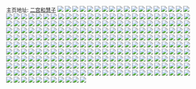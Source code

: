 主页地址: [二宫和慧子](https://weibo.com/u/5225589160) 
![](https://wx4.sinaimg.cn/mw2000/005HE2s8gy1fsgpvjccowj32082gwaz8.jpg) 
![](https://wx4.sinaimg.cn/mw2000/005HE2s8gy1fsgpvk36jwj30qo1bfq5r.jpg) 
![](https://wx4.sinaimg.cn/mw2000/005HE2s8gy1fsdjfjy28oj30nm0lgae2.jpg) 
![](https://wx4.sinaimg.cn/mw2000/005HE2s8gy1fsc1of0e4zj30hs0npdgk.jpg) 
![](https://wx4.sinaimg.cn/mw2000/005HE2s8gy1fsc1ogcyptj30hs0npt9z.jpg) 
![](https://wx4.sinaimg.cn/mw2000/005HE2s8gy1fsc1xbuy19j30qo0qo41y.jpg) 
![](https://wx4.sinaimg.cn/mw2000/005HE2s8gy1fsc1x1bi40j30qo0qon0l.jpg) 
![](https://wx4.sinaimg.cn/mw2000/005HE2s8gy1fsc1p6mha0j30qo0zkjt6.jpg) 
![](https://wx4.sinaimg.cn/mw2000/005HE2s8gy1fsc1pk99kwj30qo0zktab.jpg) 
![](https://wx4.sinaimg.cn/mw2000/005HE2s8gy1fsc1odqy5rj30hs0np3yz.jpg) 
![](https://wx4.sinaimg.cn/mw2000/005HE2s8gy1fsb5ltvbmaj30qo1ben5n.jpg) 
![](https://wx4.sinaimg.cn/mw2000/005HE2s8gy1fsb5lvbzzmj30qo1bejwk.jpg) 
![](https://wx4.sinaimg.cn/mw2000/005HE2s8gy1fs5e9746udj30qo28t4b4.jpg) 
![](https://wx4.sinaimg.cn/mw2000/005HE2s8gy1fs5e8wlnyej30qo14079l.jpg) 
![](https://wx4.sinaimg.cn/mw2000/005HE2s8gy1fs5e90wjy1j30qo23m7ii.jpg) 
![](https://wx4.sinaimg.cn/mw2000/005HE2s8gy1fs5e8yrxuuj30qo3r4kag.jpg) 
![](https://wx4.sinaimg.cn/mw2000/005HE2s8gy1fs5e9e6h9cj30qo1beabf.jpg) 
![](https://wx4.sinaimg.cn/mw2000/005HE2s8gy1fs5e944yjkj30qo0zkn3i.jpg) 
![](https://wx4.sinaimg.cn/mw2000/005HE2s8gy1fs5e9da746j30qo1o1dr9.jpg) 
![](https://wx4.sinaimg.cn/mw2000/005HE2s8gy1fs5e95ktxzj30qo1jmdpx.jpg) 
![](https://wx4.sinaimg.cn/mw2000/005HE2s8gy1fs5e9arbapj30nf7ps7wh.jpg) 
![](https://wx4.sinaimg.cn/mw2000/005HE2s8gy1fs4otcusk2j30ku112tec.jpg) 
![](https://wx4.sinaimg.cn/mw2000/005HE2s8gy1fs3h8ca6z4j30qo0qowjk.jpg) 
![](https://wx4.sinaimg.cn/mw2000/005HE2s8gy1fs3h8db7hvj30qo0qo453.jpg) 
![](https://wx4.sinaimg.cn/mw2000/005HE2s8gy1fs3h8bguigj30qo0qodj1.jpg) 
![](https://wx4.sinaimg.cn/mw2000/005HE2s8gy1fs3h8e3ti7j30qo0qotb2.jpg) 
![](https://wx4.sinaimg.cn/mw2000/005HE2s8gy1fs3h8ggx37j30jg0jgn0f.jpg) 
![](https://wx4.sinaimg.cn/mw2000/005HE2s8gy1fs2ak9y65ej30qo0zkn3x.jpg) 
![](https://wx4.sinaimg.cn/mw2000/005HE2s8gy1fs2akgv3qsj30qo0zk0y1.jpg) 
![](https://wx4.sinaimg.cn/mw2000/005HE2s8gy1fs2akbwfltj30zk0qo0xs.jpg) 
![](https://wx4.sinaimg.cn/mw2000/005HE2s8gy1fs2ak34ldfj30zk0qoae9.jpg) 
![](https://wx4.sinaimg.cn/mw2000/005HE2s8gy1fs2alzqa6dj30qo0zkn2d.jpg) 
![](https://wx4.sinaimg.cn/mw2000/005HE2s8gy1fs2ak3yu3gj30zk0qoac0.jpg) 
![](https://wx4.sinaimg.cn/mw2000/005HE2s8gy1fs2akf6mttj30zk0qotei.jpg) 
![](https://wx4.sinaimg.cn/mw2000/005HE2s8gy1fs2ak6pi02j30zk0qojx1.jpg) 
![](https://wx4.sinaimg.cn/mw2000/005HE2s8gy1fs2akdcuphj30qo0zkdis.jpg) 
![](https://wx4.sinaimg.cn/mw2000/005HE2s8gy1fryasqaef4j31401z41kx.jpg) 
![](https://wx4.sinaimg.cn/mw2000/005HE2s8gy1frxd3d15gdj30k00txmxz.jpg) 
![](https://wx4.sinaimg.cn/mw2000/005HE2s8gy1frxako7c1aj30zk0qo766.jpg) 
![](https://wx4.sinaimg.cn/mw2000/005HE2s8gy1frxakrx9qlj30qo0zkn2o.jpg) 
![](https://wx4.sinaimg.cn/mw2000/005HE2s8gy1frxap38mryj30qo0zkabv.jpg) 
![](https://wx4.sinaimg.cn/mw2000/005HE2s8gy1frxap2nq4cj30qo0qoq5h.jpg) 
![](https://wx4.sinaimg.cn/mw2000/005HE2s8gy1frxap1wsdcj30qo0qoq7m.jpg) 
![](https://wx4.sinaimg.cn/mw2000/005HE2s8gy1frxakosk5aj30qo0qotat.jpg) 
![](https://wx4.sinaimg.cn/mw2000/005HE2s8gy1frxap4c4shj30qo1bedmh.jpg) 
![](https://wx4.sinaimg.cn/mw2000/005HE2s8gy1frxakst6f6j312i0qogrn.jpg) 
![](https://wx4.sinaimg.cn/mw2000/005HE2s8gy1frxap5dnhjj30qo0zk79q.jpg) 
![](https://wx4.sinaimg.cn/mw2000/005HE2s8gy1frwtl69noqj30u02tdb2a.jpg) 
![](https://wx4.sinaimg.cn/mw2000/005HE2s8gy1frw4uo3m4wj30qo1be44t.jpg) 
![](https://wx4.sinaimg.cn/mw2000/005HE2s8gy1frw4upu4j4j30qo0zkdia.jpg) 
![](https://wx4.sinaimg.cn/mw2000/005HE2s8gy1frw4uqvrt7j30qo0rcn1h.jpg) 
![](https://wx4.sinaimg.cn/mw2000/005HE2s8gy1frw4utpfitj30qo2ytdy1.jpg) 
![](https://wx4.sinaimg.cn/mw2000/005HE2s8gy1frw4umyvvzj30qo1betj0.jpg) 
![](https://wx4.sinaimg.cn/mw2000/005HE2s8gy1frw4up3g0wj30qo0qon2o.jpg) 
![](https://wx4.sinaimg.cn/mw2000/005HE2s8gy1frw4urrirrj30zk0qojx1.jpg) 
![](https://wx4.sinaimg.cn/mw2000/005HE2s8gy1frw4uvb1emj30zk0qoju9.jpg) 
![](https://wx4.sinaimg.cn/mw2000/005HE2s8gy1frw4v6vkssj30zk0qon44.jpg) 
![](https://wx4.sinaimg.cn/mw2000/005HE2s8gy1fru7yk9t4uj30zk0qoaer.jpg) 
![](https://wx4.sinaimg.cn/mw2000/005HE2s8gy1fru7yl5pjnj30zk0qogog.jpg) 
![](https://wx4.sinaimg.cn/mw2000/005HE2s8gy1fru7yiwdzfj30zk0qodk3.jpg) 
![](https://wx4.sinaimg.cn/mw2000/005HE2s8gy1fru7ycbubrj30qo0qotcx.jpg) 
![](https://wx4.sinaimg.cn/mw2000/005HE2s8gy1fru7ydghd7j30qo0qodjo.jpg) 
![](https://wx4.sinaimg.cn/mw2000/005HE2s8gy1fru7yeenmoj30zk0qoju7.jpg) 
![](https://wx4.sinaimg.cn/mw2000/005HE2s8gy1fru7yb7p0ej30qo0zk41h.jpg) 
![](https://wx4.sinaimg.cn/mw2000/005HE2s8gy1fru7yg2z8rj30zk0qogqz.jpg) 
![](https://wx4.sinaimg.cn/mw2000/005HE2s8gy1fru7yhfgzcj30zk0qojve.jpg) 
![](https://wx4.sinaimg.cn/mw2000/005HE2s8gy1frsnvegnqkj30k00u0gpz.jpg) 
![](https://wx4.sinaimg.cn/mw2000/005HE2s8gy1frsnvf5kffj30k00qota6.jpg) 
![](https://wx4.sinaimg.cn/mw2000/005HE2s8gy1frsnvfybefj30k00zl0wy.jpg) 
![](https://wx4.sinaimg.cn/mw2000/005HE2s8gy1frsnvgitsuj30k00k9ab7.jpg) 
![](https://wx4.sinaimg.cn/mw2000/005HE2s8gy1frrikm9g0dj30k01pdgpm.jpg) 
![](https://wx4.sinaimg.cn/mw2000/005HE2s8gy1frrikpj7bvj30hm0bgq4h.jpg) 
![](https://wx4.sinaimg.cn/mw2000/005HE2s8gy1frpp6vnj7oj30u02i3b2a.jpg) 
![](https://wx4.sinaimg.cn/mw2000/005HE2s8gy1frpp71tofjj30u04dnhdu.jpg) 
![](https://wx4.sinaimg.cn/mw2000/005HE2s8gy1frpp6tx29mj3160160kg9.jpg) 
![](https://wx4.sinaimg.cn/mw2000/005HE2s8gy1frpp6ruqdgj3160160tx4.jpg) 
![](https://wx4.sinaimg.cn/mw2000/005HE2s8gy1frpp73od0lj31hc140aqu.jpg) 
![](https://wx4.sinaimg.cn/mw2000/005HE2s8gy1frpp6sv3esj30u0191kj2.jpg) 
![](https://wx4.sinaimg.cn/mw2000/005HE2s8gy1frnb53ifa4j30k00dc0tg.jpg) 
![](https://wx4.sinaimg.cn/mw2000/005HE2s8gy1frnb55ozz9j30qo1beq9e.jpg) 
![](https://wx4.sinaimg.cn/mw2000/005HE2s8gy1frnb5483gdj30et0m8gmu.jpg) 
![](https://wx4.sinaimg.cn/mw2000/005HE2s8gy1frm44jva5lj30qo0zkqav.jpg) 
![](https://wx4.sinaimg.cn/mw2000/005HE2s8gy1frm44muw9pj30qo1jf447.jpg) 
![](https://wx4.sinaimg.cn/mw2000/005HE2s8gy1frm44ky9bij30m00eowg7.jpg) 
![](https://wx4.sinaimg.cn/mw2000/005HE2s8gy1frm44p0v7nj30qo0zkwmj.jpg) 
![](https://wx4.sinaimg.cn/mw2000/005HE2s8gy1frm44pzjzuj30zk0qogo8.jpg) 
![](https://wx4.sinaimg.cn/mw2000/005HE2s8gy1frm44qtku0j30zk0qotbh.jpg) 
![](https://wx4.sinaimg.cn/mw2000/005HE2s8gy1frm44v3oolj30m00ep1gz.jpg) 
![](https://wx4.sinaimg.cn/mw2000/005HE2s8gy1frm44sopusj30qo0zkqdh.jpg) 
![](https://wx4.sinaimg.cn/mw2000/005HE2s8gy1frm44xur9vj30m00ernkq.jpg) 
![](https://wx4.sinaimg.cn/mw2000/005HE2s8gy1frkd4j3lxrj30k01qc10u.jpg) 
![](https://wx4.sinaimg.cn/mw2000/005HE2s8gy1frkd4mw16xj30k033unem.jpg) 
![](https://wx4.sinaimg.cn/mw2000/005HE2s8gy1frkd4qxamvj30k02yw7kw.jpg) 
![](https://wx4.sinaimg.cn/mw2000/005HE2s8gy1frkd4v0h5tj30k031nasi.jpg) 
![](https://wx4.sinaimg.cn/mw2000/005HE2s8gy1frkd4yvtxrj30k040u1ec.jpg) 
![](https://wx4.sinaimg.cn/mw2000/005HE2s8gy1frkd56af3jj30k03xhtw1.jpg) 
![](https://wx4.sinaimg.cn/mw2000/005HE2s8gy1frkd5a0l1kj30k0385neo.jpg) 
![](https://wx4.sinaimg.cn/mw2000/005HE2s8gy1frkd5ea6cwj30k01k7jyx.jpg) 
![](https://wx4.sinaimg.cn/mw2000/005HE2s8gy1frkd5gizehj30k01w4dpa.jpg) 
![](https://wx4.sinaimg.cn/mw2000/005HE2s8gy1frjwyx63ohj30c80c875j.jpg) 
![](https://wx4.sinaimg.cn/mw2000/005HE2s8gy1frjwyyr43pj30qo0qodjl.jpg) 
![](https://wx4.sinaimg.cn/mw2000/005HE2s8gy1frjwyxnldbj30c808emxg.jpg) 
![](https://wx4.sinaimg.cn/mw2000/005HE2s8gy1frjwz011aqj309q09qq39.jpg) 
![](https://wx4.sinaimg.cn/mw2000/005HE2s8gy1frjwyzkv8rj30qo0qognh.jpg) 
![](https://wx4.sinaimg.cn/mw2000/005HE2s8gy1frjwz0mbvej30gz0pct9t.jpg) 
![](https://wx4.sinaimg.cn/mw2000/005HE2s8gy1frhpwneznxj30k00f475c.jpg) 
![](https://wx4.sinaimg.cn/mw2000/005HE2s8gy1frhpwn1bo7j30k00fjmy2.jpg) 
![](https://wx4.sinaimg.cn/mw2000/005HE2s8gy1frhpwnr902j30jg0jgjsg.jpg) 
![](https://wx4.sinaimg.cn/mw2000/005HE2s8gy1frgoccl837j31401hc1kx.jpg) 
![](https://wx4.sinaimg.cn/mw2000/005HE2s8gy1frgocfnhf9j30u0191e81.jpg) 
![](https://wx4.sinaimg.cn/mw2000/005HE2s8gy1frgocdynctj31401hcnpd.jpg) 
![](https://wx4.sinaimg.cn/mw2000/005HE2s8gy1frgocgjdyoj31400u0kdj.jpg) 
![](https://wx4.sinaimg.cn/mw2000/005HE2s8gy1frdcwrmhvlj30k00k0gno.jpg) 
![](https://wx4.sinaimg.cn/mw2000/005HE2s8gy1frdcx7e3k2j30qo0zktfb.jpg) 
![](https://wx4.sinaimg.cn/mw2000/005HE2s8gy1frdcw16w68j30qo0zkwl5.jpg) 
![](https://wx4.sinaimg.cn/mw2000/005HE2s8gy1frdcx7zjxuj30c80c8dg1.jpg) 
![](https://wx4.sinaimg.cn/mw2000/005HE2s8gy1frdcx8fguuj30c80c8aa9.jpg) 
![](https://wx4.sinaimg.cn/mw2000/005HE2s8gy1frdcx8vw9gj30c80c8dg1.jpg) 
![](https://wx4.sinaimg.cn/mw2000/005HE2s8gy1frasfajuxrj30qo0qotbm.jpg) 
![](https://wx4.sinaimg.cn/mw2000/005HE2s8gy1frasfc9e4aj30zk0qo0xi.jpg) 
![](https://wx4.sinaimg.cn/mw2000/005HE2s8gy1frasgnx9v0j30qo0zkq6w.jpg) 
![](https://wx4.sinaimg.cn/mw2000/005HE2s8gy1fr9q2xabk7j30k00hodgp.jpg) 
![](https://wx4.sinaimg.cn/mw2000/005HE2s8gy1fr9q2xsog2j309u095gln.jpg) 
![](https://wx4.sinaimg.cn/mw2000/005HE2s8gy1fr9q2xkk0uj30dc0c7glu.jpg) 
![](https://wx4.sinaimg.cn/mw2000/005HE2s8gy1fr9q2y6uskj30k00k0dho.jpg) 
![](https://wx4.sinaimg.cn/mw2000/005HE2s8gy1fr9q30bo9sj306c06cq2u.jpg) 
![](https://wx4.sinaimg.cn/mw2000/005HE2s8gy1fr92gpgl02j30qo0zk40q.jpg) 
![](https://wx4.sinaimg.cn/mw2000/005HE2s8gy1fr92gq4mwrj30zk0qoq4s.jpg) 
![](https://wx4.sinaimg.cn/mw2000/005HE2s8gy1fqyknxrvkxj308s07i0sv.jpg) 
![](https://wx4.sinaimg.cn/mw2000/005HE2s8gy1fqykqe8i6cj30zk0qoalg.jpg) 
![](https://wx4.sinaimg.cn/mw2000/005HE2s8gy1fqyko7wsoyj30j60asdgl.jpg) 
![](https://wx4.sinaimg.cn/mw2000/005HE2s8gy1fquy1gah8cj30qo0zk0uk.jpg) 
![](https://wx4.sinaimg.cn/mw2000/005HE2s8gy1fquy3k4fq1j30qo0zk12q.jpg) 
![](https://wx4.sinaimg.cn/mw2000/005HE2s8gy1fquy1h72clj30qo0zkdh0.jpg) 
![](https://wx4.sinaimg.cn/mw2000/005HE2s8gy1fquy1fe2n1j30qo0zj0y2.jpg) 
![](https://wx4.sinaimg.cn/mw2000/005HE2s8gy1fquy4if0uvj30zk0qo7an.jpg) 
![](https://wx4.sinaimg.cn/mw2000/005HE2s8gy1fquy7pmgznj30qo0zk45h.jpg) 
![](https://wx4.sinaimg.cn/mw2000/005HE2s8gy1fqtv5dvbn4j33gg2lcx6r.jpg) 
![](https://wx4.sinaimg.cn/mw2000/005HE2s8gy1fqtv78haulj32lc3gghdw.jpg) 
![](https://wx4.sinaimg.cn/mw2000/005HE2s8gy1fqtv59kro1j32lc3ggx6q.jpg) 
![](https://wx4.sinaimg.cn/mw2000/005HE2s8gy1fqtv5gwc91j30u0140ana.jpg) 
![](https://wx4.sinaimg.cn/mw2000/005HE2s8gy1fqtv5f4d8gj31400u07jj.jpg) 
![](https://wx4.sinaimg.cn/mw2000/005HE2s8gy1fqtv5g4lyrj31400u0dx1.jpg) 
![](https://wx4.sinaimg.cn/mw2000/005HE2s8gy1fqtv5l0gwmj32lc3ggb2d.jpg) 
![](https://wx4.sinaimg.cn/mw2000/005HE2s8gy1fqtv56dlv8j30u0140aqz.jpg) 
![](https://wx4.sinaimg.cn/mw2000/005HE2s8gy1fqtv5shxsij30qo0zkwo9.jpg) 
![](https://wx4.sinaimg.cn/mw2000/005HE2s8gy1fqraaej1oyj30qo0qomzh.jpg) 
![](https://wx4.sinaimg.cn/mw2000/005HE2s8gy1fqraafq2qxj30qo0zk42f.jpg) 
![](https://wx4.sinaimg.cn/mw2000/005HE2s8gy1fqraagwlewj30qo0zktca.jpg) 
![](https://wx4.sinaimg.cn/mw2000/005HE2s8gy1fqraaj2cxij30qo0zkafb.jpg) 
![](https://wx4.sinaimg.cn/mw2000/005HE2s8gy1fqraadaxodj30qo0zkgow.jpg) 
![](https://wx4.sinaimg.cn/mw2000/005HE2s8gy1fqraakhx71j30qo0zkq90.jpg) 
![](https://wx4.sinaimg.cn/mw2000/005HE2s8gy1fqraam860uj30qo0zkag7.jpg) 
![](https://wx4.sinaimg.cn/mw2000/005HE2s8gy1fqraao304pj30qo0zkdli.jpg) 
![](https://wx4.sinaimg.cn/mw2000/005HE2s8gy1fqraaoqrchj30hs0kb75h.jpg) 
![](https://wx4.sinaimg.cn/mw2000/005HE2s8gy1fqq6p0jeauj31be0qognv.jpg) 
![](https://wx4.sinaimg.cn/mw2000/005HE2s8gy1fqq6p241wwj31be0qon1e.jpg) 
![](https://wx4.sinaimg.cn/mw2000/005HE2s8gy1fqq6p3yqh6j31be0qo44k.jpg) 
![](https://wx4.sinaimg.cn/mw2000/005HE2s8gy1fqq6p739yzj31be0qogqy.jpg) 
![](https://wx4.sinaimg.cn/mw2000/005HE2s8gy1fqq6p5en83j31be0qogpx.jpg) 
![](https://wx4.sinaimg.cn/mw2000/005HE2s8gy1fqq6ohqp46j31be0qo114.jpg) 
![](https://wx4.sinaimg.cn/mw2000/005HE2s8gy1fqmmelxofsj30qo0zk424.jpg) 
![](https://wx4.sinaimg.cn/mw2000/005HE2s8gy1fqmmeob6eoj30zk0qo0vd.jpg) 
![](https://wx4.sinaimg.cn/mw2000/005HE2s8gy1fqmmfnvh6rj30zk0qogpj.jpg) 
![](https://wx4.sinaimg.cn/mw2000/005HE2s8gy1fqmmenab90j30qo0zktbs.jpg) 
![](https://wx4.sinaimg.cn/mw2000/005HE2s8gy1fqkqh0jgoaj31hc1hcu0x.jpg) 
![](https://wx4.sinaimg.cn/mw2000/005HE2s8gy1fqkqh33gykj31hc1hcnpd.jpg) 
![](https://wx4.sinaimg.cn/mw2000/005HE2s8gy1fqkqh647ajj30u02une82.jpg) 
![](https://wx4.sinaimg.cn/mw2000/005HE2s8gy1fqkqhblcnzj32zg23v1l0.jpg) 
![](https://wx4.sinaimg.cn/mw2000/005HE2s8gy1fqkqhep9ggj31400qodsl.jpg) 
![](https://wx4.sinaimg.cn/mw2000/005HE2s8gy1fqkqhipp30j31hc1hcx6q.jpg) 
![](https://wx4.sinaimg.cn/mw2000/005HE2s8gy1fqkqhkunxrj30qo0zk4qp.jpg) 
![](https://wx4.sinaimg.cn/mw2000/005HE2s8gy1fqkqhpqkluj33gg2lc4qs.jpg) 
![](https://wx4.sinaimg.cn/mw2000/005HE2s8gy1fqjjymh5yrj30qo0zk76c.jpg) 
![](https://wx4.sinaimg.cn/mw2000/005HE2s8gy1fqjjylqxj7j30zk0qogt5.jpg) 
![](https://wx4.sinaimg.cn/mw2000/005HE2s8gy1fqjjyncwtkj31be0qojvl.jpg) 
![](https://wx4.sinaimg.cn/mw2000/005HE2s8gy1fqjjypx2jmj30zk0qoq5n.jpg) 
![](https://wx4.sinaimg.cn/mw2000/005HE2s8gy1fqjjyrjrtij30qo0zkjtu.jpg) 
![](https://wx4.sinaimg.cn/mw2000/005HE2s8gy1fqjjyp7nsqj30qo0qoq4z.jpg) 
![](https://wx4.sinaimg.cn/mw2000/005HE2s8gy1fqjjynsoflj30k00qoq4a.jpg) 
![](https://wx4.sinaimg.cn/mw2000/005HE2s8gy1fqjjyqtpp8j30qo0zkn37.jpg) 
![](https://wx4.sinaimg.cn/mw2000/005HE2s8gy1fqjjyohsyhj30k00qowgx.jpg) 
![](https://wx4.sinaimg.cn/mw2000/005HE2s8gy1fqiy8orp7kj30iy0iytai.jpg) 
![](https://wx4.sinaimg.cn/mw2000/005HE2s8gy1fqiy8palk5j30k00k0ab3.jpg) 
![](https://wx4.sinaimg.cn/mw2000/005HE2s8gy1fqiy8o5yihj306o06o74f.jpg) 
![](https://wx4.sinaimg.cn/mw2000/005HE2s8gy1fqiy8ptifnj30k00k0acr.jpg) 
![](https://wx4.sinaimg.cn/mw2000/b003b0edly1fqhz7jg85fj20ku170tnl.jpg) 
![](https://wx4.sinaimg.cn/mw2000/005HE2s8gy1fqhppxcbsgj302v02oq2r.jpg) 
![](https://wx4.sinaimg.cn/mw2000/005HE2s8gy1fqhpq2ljkmj30k00k0q3u.jpg) 
![](https://wx4.sinaimg.cn/mw2000/005HE2s8gy1fqhpq3cm0fj303c03ca9v.jpg) 
![](https://wx4.sinaimg.cn/mw2000/005HE2s8gy1fqcmz981zej30m80m8q4e.jpg) 
![](https://wx4.sinaimg.cn/mw2000/005HE2s8gy1fq7gsrt9rrj30zk0qoq8l.jpg) 
![](https://wx4.sinaimg.cn/mw2000/005HE2s8gy1fq7gvss99rj30je0j0myg.jpg) 
![](https://wx4.sinaimg.cn/mw2000/005HE2s8gy1fq4yysq7fpj30qo0qo77w.jpg) 
![](https://wx4.sinaimg.cn/mw2000/005HE2s8gy1fq4yyu3n57j31be0qok2v.jpg) 
![](https://wx4.sinaimg.cn/mw2000/005HE2s8gy1fq4yzv49nyj30qo0qo0z7.jpg) 
![](https://wx4.sinaimg.cn/mw2000/005HE2s8gy1fq4yxx1qdwj30c80emdgv.jpg) 
![](https://wx4.sinaimg.cn/mw2000/005HE2s8gy1fq4yxxhkztj30ci08wgm9.jpg) 
![](https://wx4.sinaimg.cn/mw2000/005HE2s8gy1fq4yxyl0w7j31be0qojyb.jpg) 
![](https://wx4.sinaimg.cn/mw2000/005HE2s8gy1fq4yzu1618j30zk0qojyf.jpg) 
![](https://wx4.sinaimg.cn/mw2000/005HE2s8gy1fq4yzw5r4gj30qo0qoaff.jpg) 
![](https://wx4.sinaimg.cn/mw2000/005HE2s8gy1fq4yzze4plj30qo5vc7wh.jpg) 
![](https://wx4.sinaimg.cn/mw2000/005HE2s8gy1fq0gdslunxj30zk0qogp1.jpg) 
![](https://wx4.sinaimg.cn/mw2000/005HE2s8gy1fq0gdtqjl3j30zk0qoju8.jpg) 
![](https://wx4.sinaimg.cn/mw2000/005HE2s8gy1fq0gdusx6gj30zk0qomzf.jpg) 
![](https://wx4.sinaimg.cn/mw2000/005HE2s8gy1fq0gdvyu51j30zk0qo41m.jpg) 
![](https://wx4.sinaimg.cn/mw2000/005HE2s8gy1fq0gdrd3gkj30zk0qon15.jpg) 
![](https://wx4.sinaimg.cn/mw2000/005HE2s8gy1fq0gdwvqqdj30zk0qot9y.jpg) 
![](https://wx4.sinaimg.cn/mw2000/005HE2s8gy1fq0gdxs4epj30zk0qoju2.jpg) 
![](https://wx4.sinaimg.cn/mw2000/005HE2s8gy1fq0gdzw7vjj30zk0qodi5.jpg) 
![](https://wx4.sinaimg.cn/mw2000/005HE2s8gy1fq0gdyv6u1j30zk0qowhm.jpg) 
![](https://wx4.sinaimg.cn/mw2000/005HE2s8gy1fpy4nv33vuj30k00p0acl.jpg) 
![](https://wx4.sinaimg.cn/mw2000/005HE2s8gy1fpy4nwgkq6j30qo1ben45.jpg) 
![](https://wx4.sinaimg.cn/mw2000/005HE2s8gy1fpy4o1lbmrj30k00zkwgx.jpg) 
![](https://wx4.sinaimg.cn/mw2000/005HE2s8gy1fpxnmyamkfj31be0qo7hn.jpg) 
![](https://wx4.sinaimg.cn/mw2000/005HE2s8gy1fpxnn4n68vj31be0qon87.jpg) 
![](https://wx4.sinaimg.cn/mw2000/005HE2s8gy1fpxnn0q8qyj31be0qoan0.jpg) 
![](https://wx4.sinaimg.cn/mw2000/005HE2s8gy1fpxnmwvf39j31be0qoaht.jpg) 
![](https://wx4.sinaimg.cn/mw2000/005HE2s8gy1fpxnmvmqvpj30qo0qoq5u.jpg) 
![](https://wx4.sinaimg.cn/mw2000/005HE2s8gy1fpxnn2cak8j31be0qon76.jpg) 
![](https://wx4.sinaimg.cn/mw2000/005HE2s8gy1fpxnn37dd6j30qo0qotb5.jpg) 
![](https://wx4.sinaimg.cn/mw2000/005HE2s8gy1fpxnn60c32j30qo1beaie.jpg) 
![](https://wx4.sinaimg.cn/mw2000/005HE2s8gy1fpxnmz7of4j30qo0qo79u.jpg) 
![](https://wx4.sinaimg.cn/mw2000/005HE2s8gy1fpqo1okooij30qo1bg49j.jpg) 
![](https://wx4.sinaimg.cn/mw2000/005HE2s8gy1fpqo1pvcx9j30qo0qoqai.jpg) 
![](https://wx4.sinaimg.cn/mw2000/005HE2s8gy1fpqo1tpx1ij30qo4upx6p.jpg) 
![](https://wx4.sinaimg.cn/mw2000/005HE2s8gy1fpqo1wyny3j30k00skdhm.jpg) 
![](https://wx4.sinaimg.cn/mw2000/005HE2s8gy1fpqo1wcsu5j30qo0qo7cp.jpg) 
![](https://wx4.sinaimg.cn/mw2000/005HE2s8gy1fpqo3r9rnrj30j80j8myn.jpg) 
![](https://wx4.sinaimg.cn/mw2000/005HE2s8gy1fpqo2oh651j30k00k0ta5.jpg) 
![](https://wx4.sinaimg.cn/mw2000/005HE2s8gy1fpqo2nsf7sj30k017btak.jpg) 
![](https://wx4.sinaimg.cn/mw2000/005HE2s8gy1fpqo2p0cq9j30k00k0q4b.jpg) 
![](https://wx4.sinaimg.cn/mw2000/005HE2s8gy1fplfut390vj30qo1be0zl.jpg) 
![](https://wx4.sinaimg.cn/mw2000/005HE2s8gy1fplfutrfmxj306e05iglp.jpg) 
![](https://wx4.sinaimg.cn/mw2000/005HE2s8gy1fplfuyt24jj30qo0vzgss.jpg) 
![](https://wx4.sinaimg.cn/mw2000/005HE2s8gy1fpdihe29dfj30qo1bedmp.jpg) 
![](https://wx4.sinaimg.cn/mw2000/005HE2s8gy1fpdiher9ojj30m80m80vb.jpg) 
![](https://wx4.sinaimg.cn/mw2000/005HE2s8gy1fp9v2gkiaqj30qo0goglo.jpg) 
![](https://wx4.sinaimg.cn/mw2000/005HE2s8gy1fp9aug011xj31be0qote9.jpg) 
![](https://wx4.sinaimg.cn/mw2000/005HE2s8gy1fp9aued0bfj31be0qo47u.jpg) 
![](https://wx4.sinaimg.cn/mw2000/005HE2s8gy1fp9auh8a5wj31be0qotg7.jpg) 
![](https://wx4.sinaimg.cn/mw2000/005HE2s8gy1fp9avqxlhij30qo1beaf3.jpg) 
![](https://wx4.sinaimg.cn/mw2000/005HE2s8gy1fp9auf0rikj30qe11vq6o.jpg) 
![](https://wx4.sinaimg.cn/mw2000/005HE2s8gy1fp9avrbbdqj309q070t98.jpg) 
![](https://wx4.sinaimg.cn/mw2000/005HE2s8gy1fp364ivqp9j30du0dudgo.jpg) 
![](https://wx4.sinaimg.cn/mw2000/005HE2s8gy1fp364jarh6j30j80j80tz.jpg) 
![](https://wx4.sinaimg.cn/mw2000/005HE2s8gy1fp364jn25zj30kv0kvjrr.jpg) 
![](https://wx4.sinaimg.cn/mw2000/005HE2s8gy1fp364k1qm9j30jz0k3dh4.jpg) 
![](https://wx4.sinaimg.cn/mw2000/005HE2s8gy1foz3sp3aqaj30qo505atc.jpg) 
![](https://wx4.sinaimg.cn/mw2000/005HE2s8gy1foz3shso0uj30qo0zk41l.jpg) 
![](https://wx4.sinaimg.cn/mw2000/005HE2s8gy1foz3sgt16wj30qo764kjl.jpg) 
![](https://wx4.sinaimg.cn/mw2000/005HE2s8gy1foz3skmeomj30qo764npd.jpg) 
![](https://wx4.sinaimg.cn/mw2000/005HE2s8gy1foz3sea8r8j30qo0zkte9.jpg) 
![](https://wx4.sinaimg.cn/mw2000/005HE2s8gy1foz3snabf0j30qo6axkjl.jpg) 
